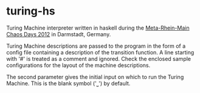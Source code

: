 turing-hs
=========

Turing Machine interpreter written in haskell during the [Meta-Rhein-Main Chaos Days 2012](http://mrmcd.net) in Darmstadt, Germany.

Turing Machine descriptions are passed to the program in the form of a config file containing a description of the transition function. A line starting with '#' is treated as a comment and ignored. Check the enclosed sample configurations for the layout of the machine descriptions.  

The second parameter gives the initial input on which to run the Turing Machine. This is the blank symbol ('⎵') by default.
